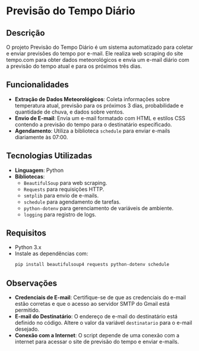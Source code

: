 # Previsão do Tempo Diário

## Descrição
O projeto Previsão do Tempo Diário é um sistema automatizado para coletar e enviar previsões do tempo por e-mail. Ele realiza web scraping do site tempo.com para obter dados meteorológicos e envia um e-mail diário com a previsão do tempo atual e para os próximos três dias.

## Funcionalidades
- **Extração de Dados Meteorológicos**: Coleta informações sobre temperatura atual, previsão para os próximos 3 dias, probabilidade e quantidade de chuva, e dados sobre ventos.
- **Envio de E-mail**: Envia um e-mail formatado com HTML e estilos CSS contendo a previsão do tempo para o destinatário especificado.
- **Agendamento**: Utiliza a biblioteca `schedule` para enviar e-mails diariamente às 07:00.

## Tecnologias Utilizadas
- **Linguagem**: Python
- **Bibliotecas**:
  - `BeautifulSoup` para web scraping.
  - `Requests` para requisições HTTP.
  - `smtplib` para envio de e-mails.
  - `schedule` para agendamento de tarefas.
  - `python-dotenv` para gerenciamento de variáveis de ambiente.
  - `logging` para registro de logs.

## Requisitos
- Python 3.x
- Instale as dependências com:
  ```bash
  pip install beautifulsoup4 requests python-dotenv schedule

## Observações

- **Credenciais de E-mail**: Certifique-se de que as credenciais do e-mail estão corretas e que o acesso ao servidor SMTP do Gmail está permitido.
- **E-mail do Destinatário**: O endereço de e-mail do destinatário está definido no código. Altere o valor da variável `destinatario` para o e-mail desejado.
- **Conexão com a Internet**: O script depende de uma conexão com a internet para acessar o site de previsão do tempo e enviar e-mails.
